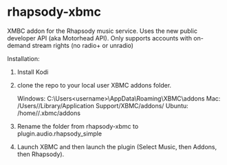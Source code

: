 rhapsody-xbmc
=============

XMBC addon for the Rhapsody music service. Uses the new public developer API (aka Motorhead API). Only supports accounts with on-demand stream rights (no radio+ or unradio)


Installation:

1) Install Kodi

2) clone the repo to your local user XBMC addons folder.

    Windows: 	C:\Users\<username>\AppData\Roaming\XBMC\addons
    Mac: 		/Users/<username>/Library/Application Support/XBMC/addons/
    Ubuntu:		/home/<username>/.xbmc/addons

3) Rename the folder from rhapsody-xbmc to plugin.audio.rhapsody_simple

4) Launch XBMC and then launch the plugin  (Select Music, then Addons, then Rhapsody). 